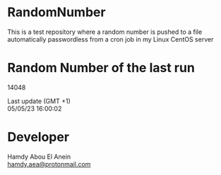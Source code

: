 # RandomNumber    
This is a test repository where a random number is pushed to a file automatically passwordless from a cron job in my Linux CentOS server    
# Random Number of the last run   
14048
      
Last update (GMT +1)    
05/05/23 16:00:02
# Developer    
Hamdy Abou El Anein   
hamdy.aea@protonmail.com
